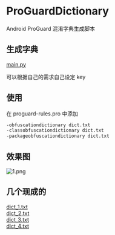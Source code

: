 # ProGuardDictionary  

Android ProGuard 混淆字典生成脚本

## 生成字典

[main.py](https://github.com/wuxiaosu/ProGuardDictionary/blob/master/main.py)

可以根据自己的需求自己设定 key

## 使用  

在 proguard-rules.pro 中添加  

```bash
-obfuscationdictionary dict.txt
-classobfuscationdictionary dict.txt
-packageobfuscationdictionary dict.txt
```

## 效果图

![1.png](https://raw.githubusercontent.com/wuxiaosu/ProGuardDictionary/master/imgs/1.png)

## 几个现成的

[dict_1.txt](https://github.com/wuxiaosu/ProGuardDictionary/blob/master/dict_1.txt)  
[dict_2.txt](https://github.com/wuxiaosu/ProGuardDictionary/blob/master/dict_2.txt)  
[dict_3.txt](https://github.com/wuxiaosu/ProGuardDictionary/blob/master/dict_3.txt)  
[dict_4.txt](https://github.com/wuxiaosu/ProGuardDictionary/blob/master/dict_4.txt)  
